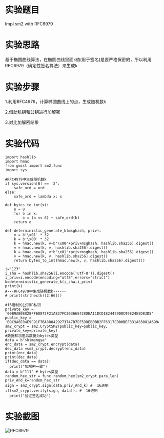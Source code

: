 # 实验题目
Impl sm2 with RFC6979
# 实验思路
基于椭圆曲线算法，在椭圆曲线里面k值(用于签名)是要严格保密的，所以利用RFC6979（确定性签名算法）来生成k
# 实验步骤
1.利用RFC4979，计算椭圆曲线上的点，生成随机数k

2.借助私钥和公钥进行加解密

3.对比加解密结果
# 实验代码
    import hashlib
    import hmac
    from gmssl import sm2,func
    import sys

    #RFC4979中生成随机数k
    if sys.version[0] == '2':
        safe_ord = ord
    else:
        safe_ord = lambda x: x
        
    def bytes_to_int(x):
        o = 0
        for b in x:
            o = (o << 8) + safe_ord(b)
        return o
        
    def deterministic_generate_k(msghash, priv):
        v = b'\x01' * 32
        k = b'\x00' * 32
        k = hmac.new(k, v+b'\x00'+priv+msghash, hashlib.sha256).digest()
        v = hmac.new(k, v, hashlib.sha256).digest()
        k = hmac.new(k, v+b'\x01'+priv+msghash, hashlib.sha256).digest()
        v = hmac.new(k, v, hashlib.sha256).digest()
        return bytes_to_int(hmac.new(k, v, hashlib.sha256).digest())
        
    i="123"
    i_sha = hashlib.sha256(i.encode('utf-8')).digest()
    i_priv=i.encode(encoding="utf8",errors="strict")
    k=deterministic_generate_k(i_sha,i_priv)
    print(k)
    #---RFC4979中生成随机数k------
    # print(str(hex(k)[2:66]))

    #16进制的公钥和私钥
    private_key = '00B9AB0B828FF68872F21A837FC303668428DEA11DCD1B24429D0C99E24EED83D5'
    public_key = 'B9C9A6E04E9C91F7BA880429273747D7EF5DDEB0BB2FF6317EB00BEF331A83081A6994B8993F3F5D6EADDDB81872266C87C018FB4162F5AF347B483E24620207'
    sm2_crypt = sm2.CryptSM2(public_key=public_key, private_key=private_key)    
    #数据和加密后数据为bytes类型
    data = b"shimengya"
    enc_data = sm2_crypt.encrypt(data)
    dec_data =sm2_crypt.decrypt(enc_data)
    print(enc_data)
    print(dec_data)
    if(dec_data == data):
      print("加解密一致")
    data = b"111" # bytes类型
    random_hex_str = func.random_hex(sm2_crypt.para_len)
    priv_And_k=random_hex_str
    sign = sm2_crypt.sign(data,priv_And_k) #  16进制    
    if(sm2_crypt.verify(sign, data)): #  16进制
      print("验证签名成功")

# 实验截图
![RFC6979](https://user-images.githubusercontent.com/109722365/181920443-15e2f4b7-3206-4fa4-a1dd-9f477634c13a.png)
